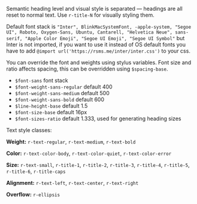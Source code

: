 Semantic heading level and visual style is separated — headings are all reset to normal text. Use `r-title-N` for visually styling them.

Default font stack is `"Inter", BlinkMacSystemFont, -apple-system, "Segoe UI", Roboto, Oxygen-Sans, Ubuntu, Cantarell, "Helvetica Neue", sans-serif, "Apple Color Emoji", "Segoe UI Emoji", "Segoe UI Symbol"` but Inter is not imported, if you want to use it instead of OS default fonts you have to add `@import url('https://rsms.me/inter/inter.css')` to your css.

You can override the font and weights using stylus variables. Font size and ratio affects spacing, this can be overridden using `$spacing-base`.
- `$font-sans` font stack
- `$font-weight-sans-regular` default 400
- `$font-weight-sans-medium` default 500
- `$font-weight-sans-bold` default 600
- `$line-height-base` default 1.5
- `$font-size-base` default 16px
- `$font-sizes-ratio` default 1.333, used for generating heading sizes

Text style classes:

**Weight:** 
`r-text-regular`, `r-text-medium`, `r-text-bold`

**Color:** 
`r-text-color-body`, `r-text-color-quiet`, `r-text-color-error`

**Size:** 
`r-text-small`, `r-title-1`, `r-title-2`, `r-title-3`, `r-title-4`, `r-title-5`, `r-title-6`, `r-title-caps`

**Alignment:** 
`r-text-left`, `r-text-center`, `r-text-right`

**Overflow:**
`r-ellipsis`